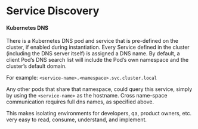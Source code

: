 # Service Discovery

#### Kubernetes DNS

There is a Kubernetes DNS pod and service that is pre-defined on the cluster, if enabled during instantiation. Every Service defined in the cluster (including the DNS server itself) is assigned a DNS name. By default, a client Pod’s DNS search list will include the Pod’s own namespace and the cluster’s default domain.

For example: `<service-name>.<namespace>.svc.cluster.local`

Any other pods that share that namespace, could query this service, simply by using the `<service-name>` as the hostname. Cross name-space communication requires full dns names, as specified above.

This makes isolating environments for developers, qa, product owners, etc. very easy to read, consume, understand, and implement. 